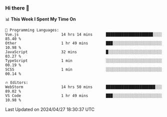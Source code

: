 ### Hi there 👋

<!--
**asdf12303116/asdf12303116** is a ✨ _special_ ✨ repository because its `README.md` (this file) appears on your GitHub profile.

Here are some ideas to get you started:

- 🔭 I’m currently working on ...
- 🌱 I’m currently learning ...
- 👯 I’m looking to collaborate on ...
- 🤔 I’m looking for help with ...
- 💬 Ask me about ...
- 📫 How to reach me: ...
- 😄 Pronouns: ...
- ⚡ Fun fact: ...
-->

<!--START_SECTION:waka-->
📊 **This Week I Spent My Time On** 

```text
💬 Programming Languages: 
Vue.js                   14 hrs 14 mins      █████████████████████░░░░   85.40 % 
Other                    1 hr 49 mins        ███░░░░░░░░░░░░░░░░░░░░░░   10.98 % 
JavaScript               32 mins             █░░░░░░░░░░░░░░░░░░░░░░░░   03.27 % 
TypeScript               1 min               ░░░░░░░░░░░░░░░░░░░░░░░░░   00.19 % 
SCSS                     1 min               ░░░░░░░░░░░░░░░░░░░░░░░░░   00.14 % 

🔥 Editors: 
WebStorm                 14 hrs 50 mins      ██████████████████████░░░   89.02 % 
VS Code                  1 hr 49 mins        ███░░░░░░░░░░░░░░░░░░░░░░   10.98 % 
```


 Last Updated on 2024/04/27 18:30:37 UTC
<!--END_SECTION:waka-->
